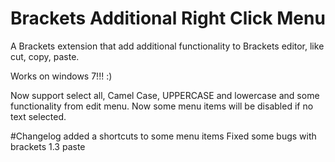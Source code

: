 Brackets Additional Right Click Menu
================

A Brackets extension that add additional functionality to Brackets editor, like cut, copy, paste.

Works on windows 7!!! :)

Now support select all, Camel Case, UPPERCASE and lowercase and some functionality from edit menu. Now some menu items will be disabled if no text selected.

#Changelog
added a shortcuts to some menu items
Fixed some bugs with brackets 1.3 paste